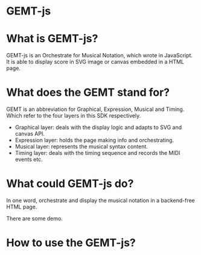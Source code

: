 GEMT-js
=======


# What is GEMT-js?
GEMT-js is an Orchestrate for Musical Notation, which wrote in JavaScript.
It is able to display score in SVG image or canvas embedded in a HTML page.

# What does the GEMT stand for?
GEMT is an abbreviation for Graphical, Expression, Musical and Timing.
Which refer to the four layers in this SDK respectively.

* Graphical layer: deals with the display logic and adapts to SVG and canvas API.
* Expression layer: holds the page making info and orchestrating.
* Musical layer: represents the musical syntax content.
* Timing layer: deals with the timing sequence and records the MIDI events etc.

# What could GEMT-js do?
In one word, orchestrate and display the musical notation in a backend-free HTML page.

There are some demo.
![]()

# How to use the GEMT-js?


